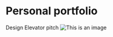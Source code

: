 # Personal portfolio
Design
Elevator pitch
![This is an image](D:\CS_260\CS260_StartUp_New\start_up.jpeg)


